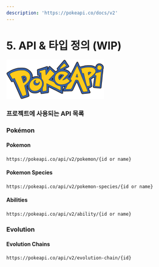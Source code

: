 ```yaml
---
description: 'https://pokeapi.co/docs/v2'
---
```


# 5. API & 타입 정의 \(WIP\)

![The RESTful Pok&#xE9;mon API](../.gitbook/assets/image%20%281%29.png)

### 프로젝트에 사용되는 API 목록

### Pokémon <a id="pokemon-section"></a>

#### Pokemon <a id="pokemon"></a>

`https://pokeapi.co/api/v2/pokemon/{id or name}`

#### Pokemon Species <a id="pokemon-species"></a>

`https://pokeapi.co/api/v2/pokemon-species/{id or name}`

#### Abilities <a id="abilities"></a>

`https://pokeapi.co/api/v2/ability/{id or name}`

### Evolution <a id="evolution-section"></a>

#### Evolution Chains <a id="evolution-chains"></a>

`https://pokeapi.co/api/v2/evolution-chain/{id}`

